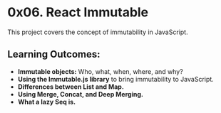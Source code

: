# 0x06. React Immutable

This project covers the concept of immutability in JavaScript.

## Learning Outcomes:

- **Immutable objects:** Who, what, when, where, and why?
- **Using the Immutable.js library** to bring immutability to JavaScript.
- **Differences between List and Map.**
- **Using Merge, Concat, and Deep Merging.**
- **What a lazy Seq is.**
